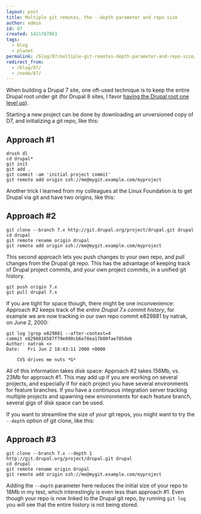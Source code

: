```yaml
---
layout: post
title: Multiple git remotes, the --depth parameter and repo size
author: admin
id: 87
created: 1421767863
tags:
  - blog
  - planet
permalink: /blog/87/multiple-git-remotes-depth-parameter-and-repo-size/
redirect_from:
  - /blog/87/
  - /node/87/
---
```

When building a Drupal 7 site, one oft-used technique is to keep the entire Drupal root under git (for Drupal 8 sites, I favor [having the Drupal root one level up](http://blog.dcycle.com/blog/68)).

Starting a new project can be done by downloading an unversioned copy of D7, and initializing a git repo, like this:

Approach #1
-----------

    drush dl
    cd drupal*
    git init
    git add .
    git commit -am 'initial project commit'
    git remote add origin ssh://me@mygit.example.com/myproject

Another trick I learned from my colleagues at the Linux Foundation is to get Drupal via git and have two origins, like this:

Approach #2
-----------

    git clone --branch 7.x http://git.drupal.org/project/drupal.git drupal
    cd drupal
    git remote rename origin drupal
    git remote add origin ssh://me@mygit.example.com/myproject

This second approach lets you push changes to your own repo, and pull changes from the Drupal git repo. This has the advantage of keeping track of Drupal project commits, and your own project commits, in a unified git history.

    git push origin 7.x
    git pull drupal 7.x

If you are tight for space though, there might be one inconvenience: Approach #2 keeps track of the _entire Drupal 7.x commit history_, for example we are now tracking in our own repo commit e829881 by natrak, on June 2, 2000:

    git log |grep e829881 --after-context=4
    commit e8298816587f79e090cb6e78ea17b00fae705deb
    Author: natrak <>
    Date:   Fri Jun 2 18:43:11 2000 +0000

        CVS drives me nuts *G*

All of this information takes disk space: Approach #2 takes 156Mb, vs. 23Mb for approach #1. This may add up if you are working on several projects, and especially if for each project you have several environments for feature branches. If you have a continuous integration server tracking multiple projects and spawning new environments for each feature branch, several gigs of disk space can be used.

If you want to streamline the size of your git repos, you might want to try the `--depth` option of git clone, like this:

Approach #3
-----

    git clone --branch 7.x --depth 1 http://git.drupal.org/project/drupal.git drupal
    cd drupal
    git remote rename origin drupal
    git remote add origin ssh://me@mygit.example.com/myproject

Adding the `--depth` parameter here reduces the initial size of your repo to 18Mb in my test, which interestingly is even less than approach #1. Even though your repo is now linked to the Drupal git repo, by running `git log` you will see that the entire history is not being stored.
